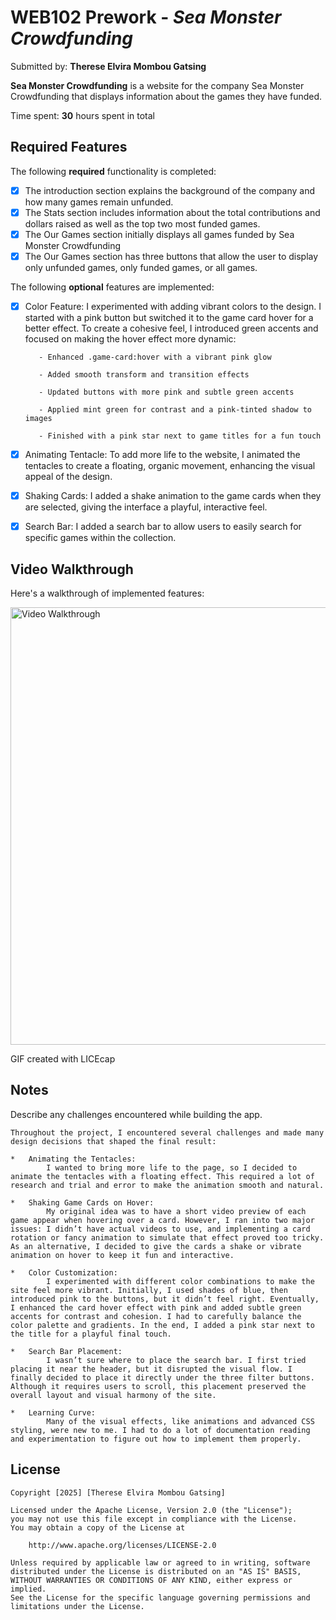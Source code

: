 # WEB102 Prework - *Sea Monster Crowdfunding*

Submitted by: **Therese Elvira Mombou Gatsing**

**Sea Monster Crowdfunding** is a website for the company Sea Monster Crowdfunding that displays information about the games they have funded.

Time spent: **30** hours spent in total

## Required Features

The following **required** functionality is completed:

* [x] The introduction section explains the background of the company and how many games remain unfunded.
* [x] The Stats section includes information about the total contributions and dollars raised as well as the top two most funded games.
* [x] The Our Games section initially displays all games funded by Sea Monster Crowdfunding
* [x] The Our Games section has three buttons that allow the user to display only unfunded games, only funded games, or all games.

The following **optional** features are implemented:

* [x] Color Feature:
        I experimented with adding vibrant colors to the design. I started with a pink button but switched it to the game card hover for a better effect. To create a cohesive feel, I introduced green accents and focused on making the hover effect more dynamic:

         - Enhanced .game-card:hover with a vibrant pink glow

         - Added smooth transform and transition effects

         - Updated buttons with more pink and subtle green accents

         - Applied mint green for contrast and a pink-tinted shadow to images

         - Finished with a pink star next to game titles for a fun touch

* [x] Animating Tentacle:
        To add more life to the website, I animated the tentacles to create a floating, organic movement, enhancing the visual appeal of the design.

* [x] Shaking Cards:
        I added a shake animation to the game cards when they are selected, giving the interface a playful, interactive feel.
    
* [x] Search Bar:
        I added a search bar to allow users to easily search for specific games within the collection.

## Video Walkthrough

Here's a walkthrough of implemented features:

<img src='walkthrough.gif' title='Video Walkthrough' width='700' alt='Video Walkthrough' />

<!-- Replace this with whatever GIF tool you used! -->
GIF created with LICEcap  
<!-- Recommended tools:
[Kap](https://getkap.co/) for macOS
[ScreenToGif](https://www.screentogif.com/) for Windows
[peek](https://github.com/phw/peek) for Linux. -->

## Notes

Describe any challenges encountered while building the app.

    Throughout the project, I encountered several challenges and made many design decisions that shaped the final result:

    *   Animating the Tentacles:
            I wanted to bring more life to the page, so I decided to animate the tentacles with a floating effect. This required a lot of research and trial and error to make the animation smooth and natural.

    *   Shaking Game Cards on Hover:
            My original idea was to have a short video preview of each game appear when hovering over a card. However, I ran into two major issues: I didn’t have actual videos to use, and implementing a card rotation or fancy animation to simulate that effect proved too tricky. As an alternative, I decided to give the cards a shake or vibrate animation on hover to keep it fun and interactive.

    *   Color Customization:
            I experimented with different color combinations to make the site feel more vibrant. Initially, I used shades of blue, then introduced pink to the buttons, but it didn’t feel right. Eventually, I enhanced the card hover effect with pink and added subtle green accents for contrast and cohesion. I had to carefully balance the color palette and gradients. In the end, I added a pink star next to the title for a playful final touch.

    *   Search Bar Placement:
            I wasn’t sure where to place the search bar. I first tried placing it near the header, but it disrupted the visual flow. I finally decided to place it directly under the three filter buttons. Although it requires users to scroll, this placement preserved the overall layout and visual harmony of the site.

    *   Learning Curve:
            Many of the visual effects, like animations and advanced CSS styling, were new to me. I had to do a lot of documentation reading and experimentation to figure out how to implement them properly.


## License

    Copyright [2025] [Therese Elvira Mombou Gatsing]

    Licensed under the Apache License, Version 2.0 (the "License");
    you may not use this file except in compliance with the License.
    You may obtain a copy of the License at

        http://www.apache.org/licenses/LICENSE-2.0

    Unless required by applicable law or agreed to in writing, software
    distributed under the License is distributed on an "AS IS" BASIS,
    WITHOUT WARRANTIES OR CONDITIONS OF ANY KIND, either express or implied.
    See the License for the specific language governing permissions and
    limitations under the License.
